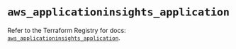 # `aws_applicationinsights_application`

Refer to the Terraform Registry for docs: [`aws_applicationinsights_application`](https://registry.terraform.io/providers/hashicorp/aws/6.11.0/docs/resources/applicationinsights_application).
